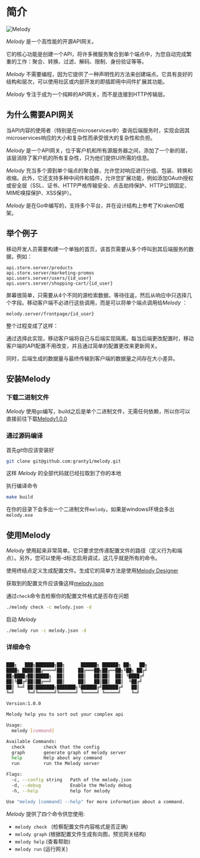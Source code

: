 # 简介![Melody](/melody-docs/min-melody-logo.png)_Melody_ 是一个高性能的开源API网关。它的核心功能是创建一个API，将许多微服务聚合到单个端点中，为您自动完成繁重的工作：聚合、转换、过滤、解码、限制、身份验证等等。_Melody_ 不需要编程，因为它提供了一种声明性的方法来创建端点。它具有良好的结构和层次，可以使用社区或内部开发的即插即用中间件扩展其功能。_Melody_ 专注于成为一个纯粹的API网关，而不是连接到HTTP传输层。## 为什么需要API网关当API内容的使用者（特别是在microservices中）查询后端服务时，实现会因其microservices响应的大小和复杂性而承受很大的复杂性和负担。_Melody_ 是一个API网关，位于客户机和所有源服务器之间，添加了一个新的层，该层消除了客户机的所有复杂性，只为他们提供UI所需的信息。_Melody_ 充当多个源到单个端点的聚合器，允许您对响应进行分组、包装、转换和收缩。此外，它还支持多种中间件和插件，允许您扩展功能，例如添加OAuth授权或安全层（SSL、证书、HTTP严格传输安全、点击劫持保护、HTTP公钥固定、MIME嗅探保护、XSS保护）。_Melody_ 是在Go中编写的，支持多个平台，并在设计结构上参考了KrakenD框架。## 举个例子移动开发人员需要构建一个单独的首页，该首页需要从多个呼叫到其后端服务的数据，例如：```api.store.server/productsapi.store.server/marketing-promosapi.users.server/users/{id_user}api.users.server/shopping-cart/{id_user}```屏幕很简单，只需要从4个不同的源检索数据，等待往返，然后从响应中只选择几个字段。移动客户端不必进行这些调用，而是可以将单个端点调用给*Melody* ：```melody.server/frontpage/{id_user}```整个过程变成了这样：通过选择此实现，移动客户端将自己与后端实现隔离。每当后端更改配置时，移动客户端的API配置不用改变，并且通过简单的配置更改来更新网关。同时，后端生成的数据量与最终传输到客户端的数据量之间存在大小差异。## 安装Melody### 下载二进制文件_Melody_ 使用go编写，build之后是单个二进制文件，无需任何依赖，所以你可以直接前往下载[Melody1.0.0](https://github.com/granty1/melody/releases/tag/v1.0)### 通过源码编译首先git你应该安装好```bashgit clone git@github.com:granty1/melody.git```这样 _Melody_ 的全部代码就已经拉取到了你的本地执行编译命令```bashmake build```在你的目录下会多出一个二进制文件`melody`，如果是windows环境会多出`melody.exe`## 使用Melody_Melody_ 使用起来非常简单。它只要求您传递配置文件的路径（定义行为和端点）。另外，您可以使用-d标志启用调试，这几乎就是所有的命令。使用终结点定义生成配置文件。生成它的简单方法是使用[Melody Designer](https://github.com/granty1/melody)获取到的配置文件应该像这样[melody.json](https://github.com/granty1/melody/blob/v1.0/melody.json)通过`check`命令去检察你的配置文件格式是否存在问题```bash./melody check -c melody.json -d```启动 _Melody_```bash./melody run -c melody.json -d```### 详细命令```bash███╗   ███╗███████╗██╗      ██████╗ ██████╗ ██╗   ██╗████╗ ████║██╔════╝██║     ██╔═══██╗██╔══██╗╚██╗ ██╔╝██╔████╔██║█████╗  ██║     ██║   ██║██║  ██║ ╚████╔╝ ██║╚██╔╝██║██╔══╝  ██║     ██║   ██║██║  ██║  ╚██╔╝  ██║ ╚═╝ ██║███████╗███████╗╚██████╔╝██████╔╝   ██║   ╚═╝     ╚═╝╚══════╝╚══════╝ ╚═════╝ ╚═════╝    ╚═╝                                                        Version:1.0.0Melody help you to sort out your complex apiUsage:  melody [command]Available Commands:  check       check that the config  graph       generate graph of melody server  help        Help about any command  run         run the Melody serverFlags:  -c, --config string   Path of the melody.json  -d, --debug           Enable the Melody debug  -h, --help            help for melodyUse "melody [command] --help" for more information about a command.```_Melody_ 提供了四个命令供您使用:- `melody check ` (检察配置文件内容格式是否正确)- `melody graph`  (根据配置文件生成有向图，预览网关结构)- `melody help`   (查看帮助)- `melody run`	  (运行网关)